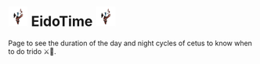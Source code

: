  # <img src="src/app/img/Logo.webp" alt="Cetus Cycle" width="40" /> EidoTime  <img src="src/app/img/Logo.webp" alt="Cetus Cycle" width="40" />

Page to see the duration of the day and night cycles of cetus to know when to do trido ⚔️🌙.
